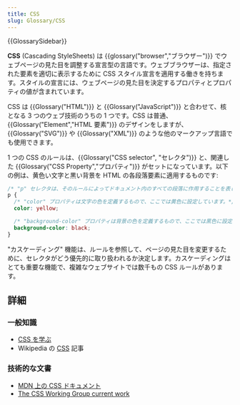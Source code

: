 ```yaml
---
title: CSS
slug: Glossary/CSS
---
```


{{GlossarySidebar}}

**CSS** (Cascading StyleSheets) は {{glossary("browser","ブラウザー")}} でウェブページの見た目を調整する宣言型の言語です。ウェブブラウザーは、指定された要素を適切に表示するために CSS スタイル宣言を適用する働きを持ちます。スタイルの宣言には、ウェブページの見た目を決定するプロパティとプロパティの値が含まれています。

CSS は {{Glossary("HTML")}} と {{Glossary("JavaScript")}} と合わせて、核となる 3 つのウェブ技術のうちの 1 つです。CSS は普通、{{Glossary("Element","HTML 要素")}} のデザインをしますが、{{Glossary("SVG")}} や {{Glossary("XML")}} のような他のマークアップ言語でも使用できます。

1 つの CSS のルールは、{{Glossary("CSS selector", "セレクタ")}} と、関連した {{Glossary("CSS Property","プロパティ")}} がセットになっています。以下の例は、黄色い文字と黒い背景を HTML の各段落要素に適用するものです:

```css
/* "p" セレクタは、そのルールによってドキュメント内のすべての段落に作用することを表します。*/
p {
  /* "color" プロパティは文字の色を定義するもので、ここでは黄色に設定しています。*/
  color: yellow;

  /* "background-color" プロパティは背景の色を定義するもので、ここでは黒色に設定しています。*/
  background-color: black;
}
```

"カスケーディング" 機能は、ルールを参照して、ページの見た目を変更するために、セレクタがどう優先的に取り扱われるか決定します。カスケーディングはとても重要な機能で、複雑なウェブサイトでは数千もの CSS ルールがあります。

## 詳細

### 一般知識

- [CSS を学ぶ](/ja/Learn/CSS)
- Wikipedia の [CSS](https://ja.wikipedia.org/wiki/CSS) 記事

### 技術的な文書

- [MDN 上の CSS ドキュメント](/ja/docs/Web/CSS)
- [The CSS Working Group current work](http://www.w3.org/Style/CSS/current-work)
